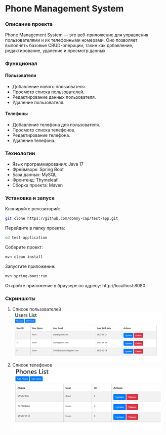 # Phone Management System
### Описание проекта
Phone Management System — это веб-приложение для управления пользователями и их телефонными номерами. Оно позволяет выполнять базовые CRUD-операции, такие как добавление, редактирование, удаление и просмотр данных.

### Функционал
#### Пользователи
- Добавление нового пользователя.
- Просмотр списка пользователей.
- Редактирование данных пользователя.
- Удаление пользователя.
#### Телефоны
- Добавление телефона для пользователя.
- Просмотр списка телефонов.
- Редактирование телефона.
- Удаление телефона.
### Технологии
- Язык программирования: Java 17
- Фреймворк: Spring Boot
- База данных: MySQL
- Фронтенд: Thymeleaf
- Сборка проекта: Maven
### Установка и запуск
Клонируйте репозиторий:
```bash
git clone https://github.com/donny-cap/test-app.git
```
Перейдите в папку проекта:
```bash
cd test-application
```
Соберите проект:
```bash
mvn clean install
```
Запустите приложение:
```bash
mvn spring-boot:run
```
Откройте приложение в браузере по адресу: http://localhost:8080.
### Скриншоты
1. Список пользователей
![img.png](./src/main/resources/image/img.png)
2. Список телефонов
 ![img_1.png](./src/main/resources/image/img_1.png)
